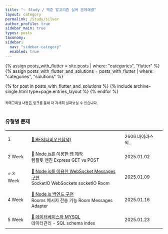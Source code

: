 ```yaml
---
title: "✨ Study / 백준 알고리즘 실버 문제해결"
layout: category
permalink: /Study/silver
author_profile: true
sidebar_main: true
types: posts
taxonomy:
sidebar:
  nav: "sidebar-category"
  enabled: true
---
```


{% assign posts_with_flutter = site.posts | where: "categories", "flutter" %}
{% assign posts_with_flutter_and_solutions = posts_with_flutter | where: "categories", "solutions" %}

{% for post in posts_with_flutter_and_solutions %}
  {% include archive-single.html type=page.entries_layout %}
{% endfor %}

<div style="text-align: left; margin-top: 20px; font-size: 80%;">
  <span>  카테고리별 내용은 링크를 통해 더 자세히 살펴보실 수 있습니다.</span>
</div>

<br/>


### 유형별 문제

<table style="width: 100%; border-collapse: collapse; text-align: left; font-size: 14px;">
  <tbody>
    <tr>
      <td style="padding: 8px;">1</td>
      <td style="padding: 8px;">
        <a href="/Study/algorithm/silver">📝 BFS(너비우선탐색)</a>
      </td>
      <td style="padding: 8px;">
        <span class="tag-box">2606 바이러스 외...</span>
      </td>
    </tr>
    <tr>
      <td style="padding: 8px;">2 Week</td>
      <td style="padding: 8px;"><a href="/Study/codeit-details/2week">📝 Node.js를 이용한 웹 제작</a><br>
      <span class="tag-box">템플릿 엔진</span>
      <span class="tag-box">Express</span>
      <span class="tag-box">GET vs POST</span>
      </td>
      <td style="padding: 8px;">2025.01.02</td>
    </tr>
    <tr>
      <td style="padding: 8px;">⭐ 3 Week</td>
      <td style="padding: 8px;"><a href="/Study/codeit-details/3week">📝 Node.js를 이용한 WebSocket Messages 구현 <br></a>
      <span class="tag-box">SocketIO</span>
      <span class="tag-box">WebSockets</span>
      <span class="tag-box">socketIO Room</span>
      </td>
      <td style="padding: 8px;">2025.01.09</td>
    </tr>
    <tr>
      <td style="padding: 8px;">4 Week</td>
      <td style="padding: 8px;"><a href="/Study/codeit-details/4week">📝 Node.js 백엔드 구현 <br></a>
      <span class="tag-box">Rooms</span>
      <span class="tag-box">메시지 전송 기능</span>
      <span class="tag-box">Room Messages</span>
      <span class="tag-box">Adapter</span>
      </td>
      <td style="padding: 8px;">2025.01.16</td>
    </tr>
    <tr>
      <td style="padding: 8px;">5 Week</td>
      <td style="padding: 8px;"><a href="/Study/codeit-details/5week">📝 데이터베이스와 MYSQL</a><br>
      <span class="tag-box">데이터관리 - SQL</span>
      <span class="tag-box">schema</span>
      <span class="tag-box">index</span>
      </td>  
      <td style="padding: 8px;">2025.01.23</td>
    </tr>
  </tbody>
</table>

<br/>
